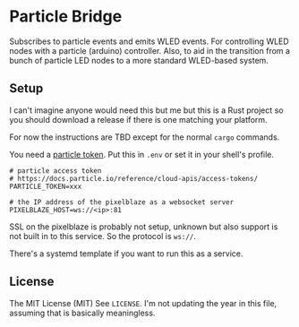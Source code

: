 # Particle Bridge

Subscribes to particle events and emits WLED events.  For controlling WLED nodes with a particle (arduino) controller.  Also, to aid in the transition from a bunch of particle LED nodes to a more standard WLED-based system.


## Setup

I can't imagine anyone would need this but me but this is a Rust project so you should download a release if there is one matching your platform.

For now the instructions are TBD except for the normal `cargo` commands.

You need a [particle token](https://docs.particle.io/reference/cloud-apis/access-tokens/).  Put this in `.env` or set it in your shell's profile.

```
# particle access token
# https://docs.particle.io/reference/cloud-apis/access-tokens/
PARTICLE_TOKEN=xxx

# the IP address of the pixelblaze as a websocket server
PIXELBLAZE_HOST=ws://<ip>:81
```

SSL on the pixelblaze is probably not setup, unknown but also support is not built in to this service.  So the protocol is `ws://`.

There's a systemd template if you want to run this as a service.


## License

The MIT License (MIT)
See `LICENSE`.  I'm not updating the year in this file, assuming that is basically meaningless.
